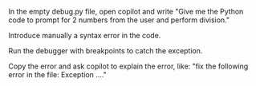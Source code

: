In the empty debug.py file, open copilot and write "Give me the Python code to prompt for 2 numbers from the user and perform division."

Introduce manually a syntax error in the code.

Run the debugger with breakpoints to catch the exception.

Copy the error and ask copilot to explain the error, like: "fix the following error in the file: Exception ...."